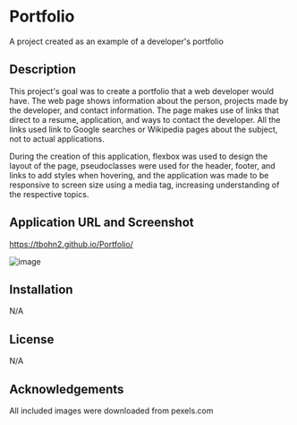 # Portfolio

A project created as an example of a developer's portfolio

## Description

This project's goal was to create a portfolio that a web developer would have. The web page shows information about the person, projects made by the developer, and contact information. The page makes use of links that direct to a resume, application, and ways to contact the developer. All the links used link to Google searches or Wikipedia pages about the subject, not to actual applications. 

During the creation of this application, flexbox was used to design the layout of the page, pseudoclasses were used for the header, footer, and links to add styles when hovering, and the application was made to be responsive to screen size using a media tag, increasing understanding of the respective topics.

## Application URL and Screenshot

https://tbohn2.github.io/Portfolio/

![image](https://user-images.githubusercontent.com/124842865/223294880-014798aa-3db9-4f48-89c1-2e54fea7df5a.png)

## Installation

N/A

## License

N/A

## Acknowledgements

All included images were downloaded from pexels.com



